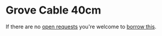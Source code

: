 # Grove Cable 40cm
If there are no [open requests](../../../../issues?q=is%3Aissue+is%3Aopen+%22Grove+Cable+40cm%22) you're welcome to [borrow this](../../../../issues/new?title=Borrow+request+for+Grove+Cable+40cm&body=1+piece+of+%5Bthis%5D%28..%2Fblob%2Fmain%2F.%2FParts%2FCables%2FGrove_Cable_40cm.md%29+for+~2+weeks.).